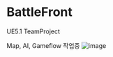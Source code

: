 # BattleFront
UE5.1 TeamProject

Map, AI, Gameflow 작업중
![image](https://github.com/ckdlscjs/BattleFront/assets/41976800/0f513ebe-3447-4dc4-a189-ecb24fb111c6)

